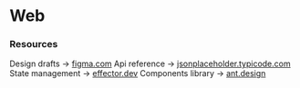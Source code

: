 # Web

### Resources

Design drafts -> [figma.com](https://www.figma.com/file/zzkUBJ4ZlzEKrKWZ4KS2Xh/Docler)
Api reference -> [jsonplaceholder.typicode.com](https://jsonplaceholder.typicode.com/guide/)
State management -> [effector.dev](https://effector.dev/)
Components library -> [ant.design](https://ant.design/)
